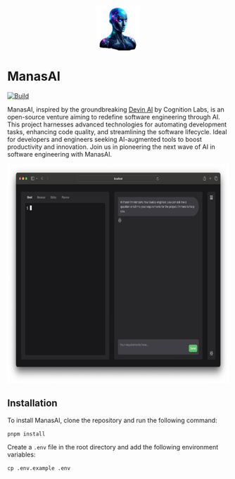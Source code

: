 <div align="center">
  <img src=".assets/ManasAI.png" alt="ManasAI" height="100" />
</div>

# ManasAI

[![Build](https://github.com/yashpokar/ManasAI/actions/workflows/verify.yml/badge.svg)](https://github.com/yashpokar/ManasAI/actions/workflows/verify.yml)

ManasAI, inspired by the groundbreaking [Devin AI](https://www.cognition-labs.com/introducing-devin) by Cognition Labs, is an open-source venture aiming to redefine software engineering through AI. This project harnesses advanced technologies for automating development tasks, enhancing code quality, and streamlining the software lifecycle. Ideal for developers and engineers seeking AI-augmented tools to boost productivity and innovation. Join us in pioneering the next wave of AI in software engineering with ManasAI.

<div align="center">
  <img src=".assets/ManasAIFirstLook.png" alt="ManasAI" height="500" />
</div>

## Installation

To install ManasAI, clone the repository and run the following command:

```shell
pnpm install
```

Create a `.env` file in the root directory and add the following environment variables:

```shell
cp .env.example .env
```
